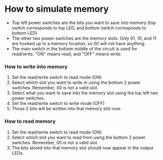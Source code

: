 # How to simulate memory

- Top left power switches are the bits you want to save into memory (top switch corresponds to top LED, and bottom switch corresponds to bottom LED)
- The other two power switches are the memory slots. Only 01, 10, and 11 are hooked up to a memory location, so 00 will not have anything.
- The main switch in the bottom middle of the circuit is used for read/write. "ON" means read, and "OFF" means write.

### How to write into memory

1. Set the read/write switch to read mode (ON)
2. Select which slot you want to write in using the bottom 2 power switches. Remember, 00 is not a valid slot.
3. Select what you want to save into the memory slot using the top left two power switches.
4. Set the read/write switch to write mode (OFF)
5. Those 2 bits will be written into that memory slot now.

### How to read memory

1. Set the read/write switch to read mode (ON)
2. Select which slot you want to read from using the bottom 2 power switches. Remember, 00 is not a valid slot.
3. The bits stored into that memory slot should now appear in the output LEDs.
